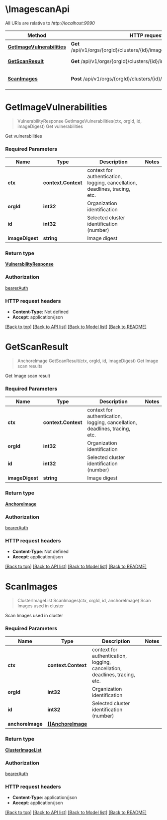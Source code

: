 # \ImagescanApi

All URIs are relative to *http://localhost:9090*

Method | HTTP request | Description
------------- | ------------- | -------------
[**GetImageVulnerabilities**](ImagescanApi.md#GetImageVulnerabilities) | **Get** /api/v1/orgs/{orgId}/clusters/{id}/imagescan/{imageDigest}/vuln | Get vulnerabilities
[**GetScanResult**](ImagescanApi.md#GetScanResult) | **Get** /api/v1/orgs/{orgId}/clusters/{id}/imagescan/{imageDigest} | Get Image scan results
[**ScanImages**](ImagescanApi.md#ScanImages) | **Post** /api/v1/orgs/{orgId}/clusters/{id}/imagescan | Scan Images used in cluster


# **GetImageVulnerabilities**
> VulnerabilityResponse GetImageVulnerabilities(ctx, orgId, id, imageDigest)
Get vulnerabilities

Get vulnerabilities

### Required Parameters

Name | Type | Description  | Notes
------------- | ------------- | ------------- | -------------
 **ctx** | **context.Context** | context for authentication, logging, cancellation, deadlines, tracing, etc.
  **orgId** | **int32**| Organization identification | 
  **id** | **int32**| Selected cluster identification (number) | 
  **imageDigest** | **string**| Image digest | 

### Return type

[**VulnerabilityResponse**](VulnerabilityResponse.md)

### Authorization

[bearerAuth](../README.md#bearerAuth)

### HTTP request headers

 - **Content-Type**: Not defined
 - **Accept**: application/json

[[Back to top]](#) [[Back to API list]](../README.md#documentation-for-api-endpoints) [[Back to Model list]](../README.md#documentation-for-models) [[Back to README]](../README.md)

# **GetScanResult**
> AnchoreImage GetScanResult(ctx, orgId, id, imageDigest)
Get Image scan results

Get Image scan result

### Required Parameters

Name | Type | Description  | Notes
------------- | ------------- | ------------- | -------------
 **ctx** | **context.Context** | context for authentication, logging, cancellation, deadlines, tracing, etc.
  **orgId** | **int32**| Organization identification | 
  **id** | **int32**| Selected cluster identification (number) | 
  **imageDigest** | **string**| Image digest | 

### Return type

[**AnchoreImage**](AnchoreImage.md)

### Authorization

[bearerAuth](../README.md#bearerAuth)

### HTTP request headers

 - **Content-Type**: Not defined
 - **Accept**: application/json

[[Back to top]](#) [[Back to API list]](../README.md#documentation-for-api-endpoints) [[Back to Model list]](../README.md#documentation-for-models) [[Back to README]](../README.md)

# **ScanImages**
> ClusterImageList ScanImages(ctx, orgId, id, anchoreImage)
Scan Images used in cluster

Scan Images used in cluster

### Required Parameters

Name | Type | Description  | Notes
------------- | ------------- | ------------- | -------------
 **ctx** | **context.Context** | context for authentication, logging, cancellation, deadlines, tracing, etc.
  **orgId** | **int32**| Organization identification | 
  **id** | **int32**| Selected cluster identification (number) | 
  **anchoreImage** | [**[]AnchoreImage**](array.md)|  | 

### Return type

[**ClusterImageList**](ClusterImageList.md)

### Authorization

[bearerAuth](../README.md#bearerAuth)

### HTTP request headers

 - **Content-Type**: application/json
 - **Accept**: application/json

[[Back to top]](#) [[Back to API list]](../README.md#documentation-for-api-endpoints) [[Back to Model list]](../README.md#documentation-for-models) [[Back to README]](../README.md)

